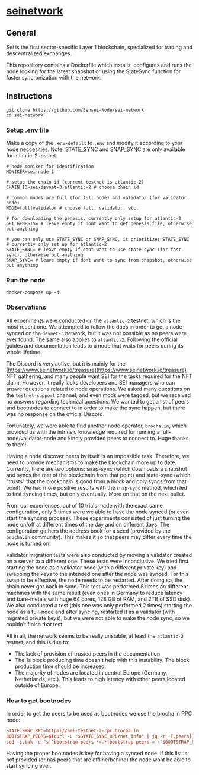 # [seinetwork](https://www.seinetwork.io/)

## General 

Sei is the first sector-specific Layer 1 blockchain, specialized for trading and descentralized exchanges. 

This repository contains a Dockerfile which installs, configures and runs the node looking for the latest snapshot or using the StateSync function for faster syncronization with the network. 


## Instructions

```
git clone https://github.com/Sensei-Node/sei-network
cd sei-network
``` 

### Setup .env file

Make a copy of the `.env-default` to `.env` and modify it according to your node neccesities. Note: STATE_SYNC and SNAP_SYNC are only available for atlantic-2 testnet.

```
# node moniker for identification
MONIKER=sei-node-1

# setup the chain id (current testnet is atlantic-2)
CHAIN_ID=sei-devnet-3|atlantic-2 # choose chain id

# common modes are full (for full node) and validator (for validator node)
MODE=full|validator # choose full, validator, etc.

# for downloading the genesis, currently only setup for atlantic-2
GET_GENESIS= # leave empty if dont want to get genesis file, otherwise put anything

# you can only use STATE_SYNC or SNAP_SYNC, it prioritizes STATE_SYNC
# currently only set up for atlantic-2
STATE_SYNC= # leave empty if dont want to use state sync (for fast sync), otherwise put anything
SNAP_SYNC= # leave empty if dont want to sync from snapshot, otherwise put anything
```

### Run the node

```
docker-compose up -d
``` 

### Observations

All experiments were conducted on the `atlantic-2` testnet, which is the most recent one. We attempted to follow the docs in order to get a node synced on the `devnet-3` network, but it was not possible as no peers were ever found. The same also applies to `atlantic-2`. Following the official guides and documentation leads to a node that waits for peers during its whole lifetime.

The Discord is very active, but it is mainly for the [https://www.seinetwork.io/treasure](https://www.seinetwork.io/treasure) NFT gathering, and many people want SEI for the tasks required for the NFT claim. However, it really lacks developers and SEI managers who can answer questions related to node operations. We asked many questions on the `testnet-support` channel, and even mods were tagged, but we received no answers regarding technical questions. We wanted to get a list of peers and bootnodes to connect to in order to make the sync happen, but there was no response on the official Discord.

Fortunately, we were able to find another node operator, `brocha.in`, which provided us with the intrinsic knowledge required for running a full-node/validator-node and kindly provided peers to connect to. Huge thanks to them!

Having a node discover peers by itself is an impossible task. Therefore, we need to provide mechanisms to make the blockchain more up to date. Currently, there are two options: snap-sync (which downloads a snapshot and syncs the rest of the blockchain from that point) and state-sync (which "trusts" that the blockchain is good from a block and only syncs from that point). We had more positive results with the `snap-sync` method, which led to fast syncing times, but only eventually. More on that on the next bullet.

From our experiences, out of 10 trials made with the exact same configuration, only 3 times were we able to have the node synced (or even start the syncing process). These experiments consisted of just turning the node on/off at different times of the day and on different days. The configuration gathers the address book for a seed (provided by the `brocha.in` community). This makes it so that peers may differ every time the node is turned on.

Validator migration tests were also conducted by moving a validator created on a server to a different one. These tests were inconclusive. We tried first starting the node as a validator node (with a different private key) and swapping the keys to the intended one after the node was synced. For this swap to be effective, the node needs to be restarted. After doing so, the chain never got back in sync. This test was performed 8 times on different machines with the same result (even ones in Germany to reduce latency and bare-metals with huge 64 cores, 128 GB of RAM, and 2TB of SSD disk). We also conducted a test (this one was only performed 2 times) starting the node as a full-node and after syncing, restarted it as a validator (with migrated private keys), but we were not able to make the node sync, so we couldn't finish that test.

All in all, the network seems to be really unstable, at least the `atlantic-2` testnet, and this is due to:

- The lack of provision of trusted peers in the documentation
- The 1s block producing time doesn't help with this instability. The block production time should be increased.
- The majority of nodes are located in central Europe (Germany, Netherlands, etc.). This leads to high latency with other peers located outside of Europe.

### How to get bootnodes

In order to get the peers to be used as bootnodes we use the brocha.in RPC node:

```toml
STATE_SYNC_RPC=https://sei-testnet-2-rpc.brocha.in
BOOTSTRAP_PEERS=$(curl -L "$STATE_SYNC_RPC/net_info" | jq -r '[.peers[].url | capture("mconn://(?<peer>.+)").peer] | join(",")')
sed -i.bak -e "s|^bootstrap-peers *=.*|bootstrap-peers = \"$BOOTSTRAP_PEERS\"|" ~/.sei/config/config.toml
```

Having the proper bootnodes is key for having a synced node. If this list is not provided (or has peers that are offline/behind) the node wont be able to start syncing ever.

